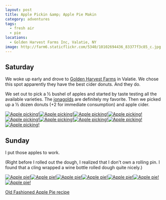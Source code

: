 ```yaml
---
layout: post
title: Apple Pickin &amp; Apple Pie Makin
category: adventures
tags: 
  - fresh air
  - pie
locations:
  - Golden Harvest Farms Inc, Valatie, NY
image: http://farm6.staticflickr.com/5340/10102694436_83377f3c85_c.jpg
---
```


## Saturday

We woke up early and drove to [Golden Harvest Farms](http://goldenharvestfarms.com/) in Valatie. We chose this spot apparently they have the best cider donuts. And they do.

We set out to pick a &frac12; bushel of apples and started by taste testing all the available varieties. The [jonagolds](http://en.wikipedia.org/wiki/Jonagold) are definitely my favorite. Then we picked up a &frac12; dozen donuts (+2 for immediate consumption) and apple cider.

<div class="photos">
<a href="http://www.flickr.com/photos/katydecorah/10102694436/" title="Apple picking! by katydecorah, on Flickr"><img src="http://farm6.staticflickr.com/5340/10102694436_83377f3c85_c.jpg" class="pop-out" alt="Apple picking!"></a><a href="http://www.flickr.com/photos/katydecorah/10102654325/" title="Apple picking! by katydecorah, on Flickr"><img src="http://farm6.staticflickr.com/5515/10102654325_a56b0c1559_c.jpg" class="img-thirds" alt="Apple picking!"></a><a href="http://www.flickr.com/photos/katydecorah/10102661795/" title="Apple picking! by katydecorah, on Flickr"><img src="http://farm4.staticflickr.com/3668/10102661795_6b36612381_c.jpg" class="img-thirds" alt="Apple picking!"></a><a href="http://www.flickr.com/photos/katydecorah/10102718066/" title="Apple picking! by katydecorah, on Flickr"><img src="http://farm6.staticflickr.com/5527/10102718066_a5eeaaf22c_c.jpg" class="img-thirds" alt="Apple picking!"></a><a href="http://www.flickr.com/photos/katydecorah/10102645964/" title="Apple picking! by katydecorah, on Flickr"><img src="http://farm3.staticflickr.com/2838/10102645964_ef3883488e_c.jpg" class="pop-out" alt="Apple picking!"></a><a href="http://www.flickr.com/photos/katydecorah/10102746423/" title="Apple picking! by katydecorah, on Flickr"><img src="http://farm8.staticflickr.com/7340/10102746423_fb666543af_c.jpg" class="img-half" alt="Apple picking!"></a><a href="http://www.flickr.com/photos/katydecorah/10102690765/" title="Apple picking! by katydecorah, on Flickr"><img src="http://farm6.staticflickr.com/5480/10102690765_8754acf3bf_c.jpg" class="img-half" alt="Apple picking!"></a><a href="http://www.flickr.com/photos/katydecorah/10102753196/" title="Apple picking! by katydecorah, on Flickr"><img src="http://farm6.staticflickr.com/5457/10102753196_97c9ccfa95_c.jpg" class="img-half" alt="Apple picking!"></a><a href="http://www.flickr.com/photos/katydecorah/10102666454/" title="Apple picking! by katydecorah, on Flickr"><img src="http://farm8.staticflickr.com/7344/10102666454_5744048d1f_c.jpg" class="img-half" alt="Apple picking!"></a>
</div>

## Sunday

I put those apples to work.

(Right before I rolled out the dough, I realized that I don't own a rolling pin. I found that a cling wrapped a wine bottle rolled dough quite nicely.)

<div class="photos">
<a href="http://www.flickr.com/photos/katydecorah/10120984453/" title="Apple pie! by katydecorah, on Flickr"><img src="http://farm8.staticflickr.com/7416/10120984453_253b5eb02c_c.jpg" class="img-split-tall" alt="Apple pie!"></a><a href="http://www.flickr.com/photos/katydecorah/10120832675/" title="Apple pie! by katydecorah, on Flickr"><img src="http://farm4.staticflickr.com/3755/10120832675_84a12004cb_c.jpg" class="img-split-wide" alt="Apple pie!"></a><a href="http://www.flickr.com/photos/katydecorah/10120826985/" title="Apple pie! by katydecorah, on Flickr"><img src="http://farm6.staticflickr.com/5466/10120826985_38924b6bbd_c.jpg" class="img-half" alt="Apple pie!"></a><a href="http://www.flickr.com/photos/katydecorah/10120967183/" title="Apple pie! by katydecorah, on Flickr"><img src="http://farm3.staticflickr.com/2891/10120967183_dfae2114dd_c.jpg" class="img-half" alt="Apple pie!"></a><a href="http://www.flickr.com/photos/katydecorah/10120822025/" title="Apple pie! by katydecorah, on Flickr"><img src="http://farm8.staticflickr.com/7398/10120822025_27d975af0d_c.jpg" class="img-half" alt="Apple pie!"></a><a href="http://www.flickr.com/photos/katydecorah/10120798284/" title="Apple pie! by katydecorah, on Flickr"><img src="http://farm4.staticflickr.com/3779/10120798284_321b954379_c.jpg" class="img-half" alt="Apple pie!"></a><a href="http://www.flickr.com/photos/katydecorah/10120973273/" title="Apple pie! by katydecorah, on Flickr"><img src="http://farm8.staticflickr.com/7368/10120973273_56d6b117bd_c.jpg" class="pop-out" alt="Apple pie!"></a>
</div>

[Old Fashioned Apple Pie recipe](http://www.marthastewart.com/344255/old-fashioned-apple-pie)